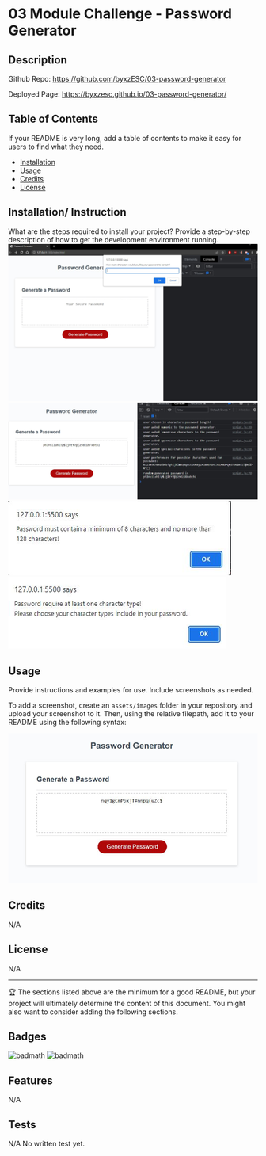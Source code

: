 # 03 Module Challenge - Password Generator

## Description 



Github Repo: https://github.com/byxzESC/03-password-generator

Deployed Page: https://byxzesc.github.io/03-password-generator/

## Table of Contents 

If your README is very long, add a table of contents to make it easy for users to find what they need.

* [Installation](#installation)
* [Usage](#usage)
* [Credits](#credits)
* [License](#license)


## Installation/ Instruction

What are the steps required to install your project? Provide a step-by-step description of how to get the development environment running.
![start](/assets/images/screenshot1.JPG)
![console_log](/assets/images/result&process.JPG)
![edgecase_1](/assets/images/edgecase1.JPG)
![edgecase_2](/assets/images/edgecase2.JPG)

## Usage 

Provide instructions and examples for use. Include screenshots as needed. 

To add a screenshot, create an `assets/images` folder in your repository and upload your screenshot to it. Then, using the relative filepath, add it to your README using the following syntax:


![example](/assets/images/example.JPG)


## Credits

N/A


## License

N/A

---

🏆 The sections listed above are the minimum for a good README, but your project will ultimately determine the content of this document. You might also want to consider adding the following sections.

## Badges

![badmath](https://img.shields.io/github/languages/top/nielsenjared/badmath)
![badmath](https://img.shields.io/badge/-html-orange)

## Features

N/A 

## Tests

N/A
No written test yet.